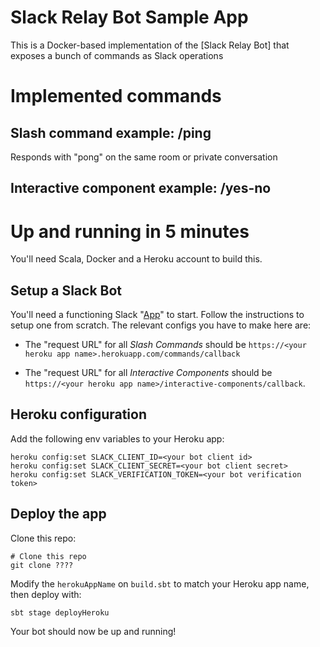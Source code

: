 # Slack Relay Bot Sample App

This is a Docker-based implementation of the [Slack Relay Bot] that exposes a bunch of commands as Slack operations


# Implemented commands

## Slash command example: /ping

Responds with "pong" on the same room or private conversation

## Interactive component example: /yes-no


# Up and running in 5 minutes

You'll need Scala, Docker and a Heroku account to build this.

## Setup a Slack Bot

You'll need a functioning Slack "[App](https://api.slack.com/apps)" to start. Follow the instructions to setup one from scratch. The relevant configs you have to make here are:

- The "request URL" for all *Slash Commands* should be `https://<your heroku app name>.herokuapp.com/commands/callback`

- The "request URL" for all *Interactive Components* should be `https://<your heroku app name>/interactive-components/callback`.


## Heroku configuration

Add the following env variables to your Heroku app:

```
heroku config:set SLACK_CLIENT_ID=<your bot client id>
heroku config:set SLACK_CLIENT_SECRET=<your bot client secret>
heroku config:set SLACK_VERIFICATION_TOKEN=<your bot verification token> 
```


## Deploy the app

Clone this repo:

```
# Clone this repo
git clone ????
```

Modify the `herokuAppName` on `build.sbt` to match your Heroku app name, then deploy with:

```
sbt stage deployHeroku
```

Your bot should now be up and running!
